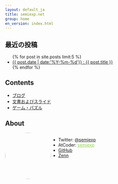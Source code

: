 ```yaml
---
layout: default_ja
title: semiexp.net
group: home
en_version: index.html
---
```

## 最近の投稿
<ul>
{% for post in site.posts limit:5 %}
  <li>
    <a href="{{relative}}{{ post.url | replace_first:'/',''}}">{{ post.date | date:'%Y-%m-%d'}} : {{ post.title }}</a>
  </li>
{% endfor %}
</ul>

## Contents
- [ブログ](blog/index_ja.html)
- [文書およびスライド](docs/index_ja.html)
- [ゲーム・パズル](games/index_ja.html)

## About

<div style="display: flex">
  <img src="{{relative}}img/icon.png" style="height:150px; border-radius: 50%" />

  <div>
    <ul>
      <li>Twitter: <a href="https://twitter.com/semiexp">@semiexp</a></li>
      <li>AtCoder: <a href="https://atcoder.jp/users/semiexp" style="color:#92D050">semiexp</a></li>
      <li><a href="https://github.com/semiexp/">GitHub</a></li>
      <li><a href="https://zenn.dev/semiexp">Zenn</a></li>
    </ul>
  </div>
</div>
